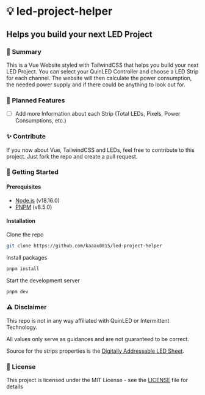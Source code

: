 # 💡 led-project-helper

## Helps you build your next LED Project

### 📝 Summary

This is a Vue Website styled with TailwindCSS that helps you build your next LED Project. You can select your QuinLED Controller and choose a LED Strip for each channel. The website will then calculate the power consumption, the needed power supply and if there could be anything to look out for.

### 🔮 Planned Features

- [ ] Add more Information about each Strip (Total LEDs, Pixels, Power Consumptions, etc.)

### ✨ Contribute

If you now about Vue, TailwindCSS and LEDs, feel free to contribute to this project. Just fork the repo and create a pull request.

### 🚀 Getting Started

#### Prerequisites

- [Node.js](https://nodejs.org/en/) (v18.16.0)
- [PNPM](https://pnpm.io/) (v8.5.0)

#### Installation

Clone the repo

```sh
git clone https://github.com/kaaax0815/led-project-helper
```

Install packages

```sh
pnpm install
```

Start the development server

```sh
pnpm dev
```

### ⚠️ Disclaimer

This repo is not in any way affiliated with QuinLED or Intermittent Technology.

All values only serve as guidances and are not guaranteed to be correct.

Source for the strips properties is the [Digitally Addressable LED Sheet](https://quinled.info/2020/03/12/digital-led-power-usage/).

### 📜 License

This project is licensed under the MIT License - see the [LICENSE](LICENSE) file for details
